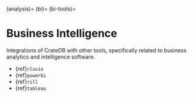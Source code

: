 (analysis)=
(bi)=
(bi-tools)=

# Business Intelligence

Integrations of CrateDB with other tools, specifically related to business
analytics and intelligence software.

- {ref}`cluvio`
- {ref}`powerbi`
- {ref}`rill`
- {ref}`tableau`
